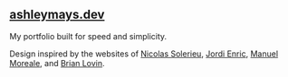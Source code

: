 <h2><a href="https://ashleymays.dev" target="_blank">ashleymays.dev</a></h2>
My portfolio built for speed and simplicity.

Design inspired by the websites of <a href="https://slrncl.com"> Nicolas Solerieu</a>, <a href="https://www.jordienric.com/"> Jordi Enric</a>, <a href="https://manuelmoreale.dev"> Manuel Moreale</a>, and <a href="https://brianlovin.com"> Brian Lovin</a>.